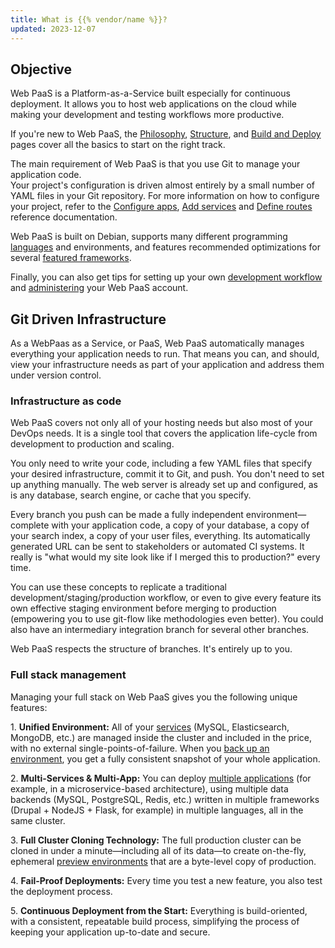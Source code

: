 ```yaml
---
title: What is {{% vendor/name %}}?
updated: 2023-12-07
---
```



## Objective  

Web PaaS is a Platform-as-a-Service built especially for continuous deployment.
It allows you to host web applications on the cloud while making your development and testing workflows more productive.

If you're new to Web PaaS, the [Philosophy](philosophy), [Structure](structure),
and [Build and Deploy](build-deploy) pages cover all the basics to start on the right track.


<!-- Web PaaS -->
The main requirement of Web PaaS is that you use Git to manage your application code.</br>
Your project's configuration is driven almost entirely by a small number of YAML files in your Git repository.
For more information on how to configure your project,
refer to the [Configure apps](../../create-apps), [Add services](../../add-services)
and [Define routes](../../define-routes) reference documentation.

Web PaaS is built on Debian, supports many different programming [languages](../../languages) and environments,
and features recommended optimizations for several [featured frameworks](../../guides).


Finally, you can also get tips for setting up your own [development workflow](../../development)
and [administering](../../administration) your Web PaaS account.

## Git Driven Infrastructure

As a WebPaas as a Service, or PaaS, Web PaaS automatically manages everything your application needs to run.
That means you can, and should, view your infrastructure needs as part of your application and address them under version control.

### Infrastructure as code

Web PaaS covers not only all of your hosting needs but also most of your DevOps needs. It is a single tool that covers the application life-cycle from development to production and scaling.


<!-- Web PaaS -->
You only need to write your code, including a few YAML files that specify your desired infrastructure, commit it to Git, and push.
You don't need to set up anything manually. The web server is already set up and configured, as is any database, search engine, or cache that you specify.


Every branch you push can be made a fully independent environment&mdash;complete with your application code, a copy of your database, a copy of your search index, a copy of your user files, everything.
Its automatically generated URL can be sent to stakeholders or automated CI systems.
It really is "what would my site look like if I merged this to production?" every time.

You can use these concepts to replicate a traditional development/staging/production workflow, or even to give every feature its own effective staging environment before merging to production (empowering you to use git-flow like methodologies even better). You could also have an intermediary integration branch for several other branches.

Web PaaS respects the structure of branches. It's entirely up to you.

### Full stack management

Managing your full stack on Web PaaS gives you the following unique features:

1\. **Unified Environment:** All of your [services](../../add-services) (MySQL, Elasticsearch, MongoDB, etc.) are managed inside the cluster and included in the price, with no external single-points-of-failure. When you [back up an environment](../../environments/environments-backup), you get a fully consistent snapshot of your whole application.

2\. **Multi-Services & Multi-App:** You can deploy [multiple applications](../../create-apps/create-apps-multi-app) (for example, in a microservice-based architecture), using multiple data backends (MySQL, PostgreSQL, Redis, etc.) written in multiple frameworks (Drupal + NodeJS + Flask, for example) in multiple languages, all in the same cluster.

3\. **Full Cluster Cloning Technology:** The full production cluster can be cloned in under a minute&mdash;including all of its data&mdash;to create on-the-fly, ephemeral [preview environments](/glossary/_index.md#preview-environment) that are a byte-level copy of production.

4\. **Fail-Proof Deployments:** Every time you test a new feature, you also test the deployment process.

5\. **Continuous Deployment from the Start:** Everything is build-oriented, with a consistent, repeatable build process, simplifying the process of keeping your application up-to-date and secure.

